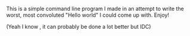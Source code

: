 This is a simple command line program I made in an attempt to write the worst, most convoluted "Hello world" I could come up with. 
Enjoy!

(Yeah I know , it can probably be done a lot better but IDC)
